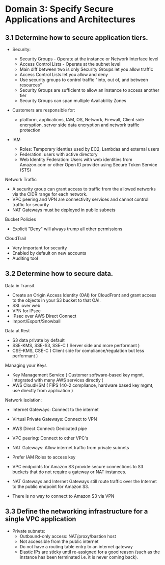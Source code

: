 # Domain 3: Specify Secure Applications and Architectures

## 3.1 Determine how to secure application tiers.

- Security:
  - Security Groups - Operate at the instance or Network Interface level
  - Access Control Lists - Operate at the subnet level
  - Main diff between two is only Security Groups let you allow traffic
  - Access Control Lists let you allow and deny
  - Use security groups to control traffic "into, out of, and between resources"
  - Security Groups are sufficient to allow an instance to access another tier
  - Security Groups can span multiple Availability Zones
  
- Customers are responsible for:
  - platform, applications, IAM, OS, Network, Firewall, Client side encryption, server side data encryption and network traffic protection
- IAM
  - Roles: Temporary identies used by EC2, Lambdas and external users
  - Federation: users with active directory
  - Web Identity Federation: Users with web identities from Amazon.com  or other Open ID provider using Secure Token Service (STS)

Network Traffic
- A security group can grant access to traffic from the allowed networks via the CIDR range for each
network. 
- VPC peering and VPN are connectivity services and cannot control traffic for security
- NAT Gateways must be deployed in public subnets

Bucket Policies
- Explicit "Deny" will always trump all other permissions

CloudTrail
- Very important for security
- Enabled by default on new accounts
- Auditing tool

## 3.2 Determine how to secure data.

Data in Transit
- Create an Origin Access Identity (OAI) for CloudFront and grant access to the objects in your S3 bucket to that OAI.
- SSL over web
- VPN for IPsec
- IPsec over AWS Direct Connect
- Import/Export/Snowball

Data at Rest
- S3 data private by default
- SSE-KMS, SSE-S3, SSE-C ( Server side and more performant )
- CSE-KMS, CSE-C ( Client side for compliance/regulation but less performant )

Managing your Keys
- Key Management Service ( Customer software-based key mgmt, integrated with many AWS services directly )
- AWS CloudHSM ( FIPS 140-2 compliance, hardware based key mgmt, use directly from application )

Network isolation:
- Internet Gateways: Connect to the internet
- Virtual Private Gateways: Connect to VPN
- AWS Direct Connect: Dedicated pipe
- VPC peering: Connect to other VPC's
- NAT Gateways: Allow internet traffic from private subnets
- Prefer IAM Roles to access key
 
- VPC endpoints for Amazon S3 provide secure connections to S3 buckets that do not require a
gateway or NAT instances. 
- NAT Gateways and Internet Gateways still route traffic over the Internet to the
public endpoint for Amazon S3. 
- There is no way to connect to Amazon S3 via VPN

## 3.3 Define the networking infrastructure for a single VPC application

- Private subnets:
  - Outbound-only access: NAT/proxy/bastion host
  - Not accessible from the public internet
  - Do not have a routing table entry to an internet gateway
  - Elastic IPs are sticky until re-assigned for a good reason (such as the instance has been terminated i.e. it is never coming back).
